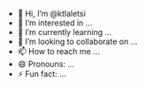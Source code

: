 - 👋 Hi, I’m @ktlaletsi
- 👀 I’m interested in ...
- 🌱 I’m currently learning ...
- 💞️ I’m looking to collaborate on ...
- 📫 How to reach me ...
- 😄 Pronouns: ...
- ⚡ Fun fact: ...

<!---
ktlaletsi/ktlaletsi is a ✨ special ✨ repository because its `README.md` (this file) appears on your GitHub profile.
You can click the Preview link to take a look at your changes.
--->
